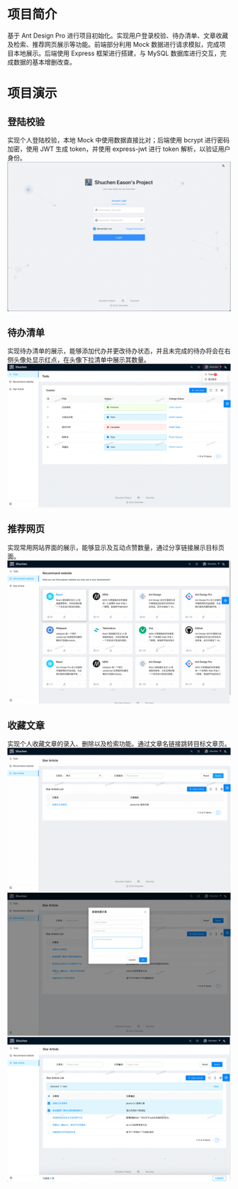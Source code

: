 # 项目简介
基于 Ant Design Pro 进行项目初始化。实现用户登录校验、待办清单、文章收藏及检索、推荐网页展示等功能。前端部分利用 Mock 数据进行请求模拟，完成项目本地展示。后端使用 Express 框架进行搭建，与 MySQL 数据库进行交互，完成数据的基本增删改查。

# 项目演示

## 登陆校验
实现个人登陆校验，本地 Mock 中使用数据直接比对；后端使用 bcrypt 进行密码加密，使用 JWT 生成 token，并使用 express-jwt 进行 token 解析，以验证用户身份。
![login](./assets/login.png)

## 待办清单
实现待办清单的展示，能够添加代办并更改待办状态，并且未完成的待办将会在右侧头像处显示红点，在头像下拉清单中展示其数量。
![todo](./assets/1.png)

## 推荐网页
实现常用网站界面的展示，能够显示及互动点赞数量，通过分享链接展示目标页面。
![recommend](./assets/2.png)

## 收藏文章
实现个人收藏文章的录入、删除以及检索功能。通过文章名链接跳转目标文章页。
![star](./assets/4.png)
![star2](./assets/5.png)
![star3](./assets/6.png)